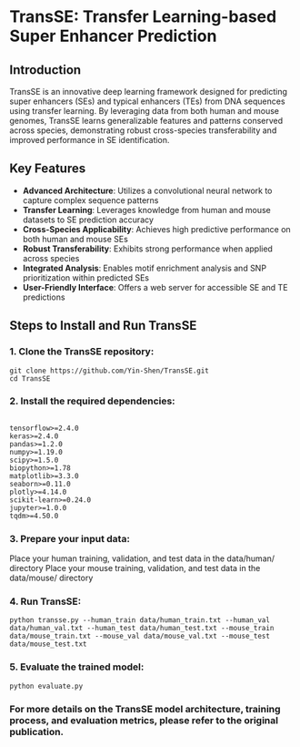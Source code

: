 # TransSE: Transfer Learning-based Super Enhancer Prediction

## Introduction
TransSE is an innovative deep learning framework designed for predicting super enhancers (SEs) and typical enhancers (TEs) from DNA sequences using transfer learning. By leveraging data from both human and mouse genomes, TransSE learns generalizable features and patterns conserved across species, demonstrating robust cross-species transferability and improved performance in SE identification.
## Key Features

- **Advanced Architecture**: Utilizes a convolutional neural network to capture complex sequence patterns
- **Transfer Learning**: Leverages knowledge from human and mouse datasets to SE prediction accuracy
- **Cross-Species Applicability**: Achieves high predictive performance on both human and mouse SEs
- **Robust Transferability**: Exhibits strong performance when applied across species
- **Integrated Analysis**: Enables motif enrichment analysis and SNP prioritization within predicted SEs
- **User-Friendly Interface**: Offers a web server for accessible SE and TE predictions

## Steps to Install and Run TransSE
### 1. Clone the TransSE repository:
```
git clone https://github.com/Yin-Shen/TransSE.git
cd TransSE
```
### 2. Install the required dependencies:
```

tensorflow>=2.4.0
keras>=2.4.0
pandas>=1.2.0
numpy>=1.19.0
scipy>=1.5.0
biopython>=1.78
matplotlib>=3.3.0
seaborn>=0.11.0
plotly>=4.14.0
scikit-learn>=0.24.0
jupyter>=1.0.0
tqdm>=4.50.0

```
### 3. Prepare your input data:
Place your human training, validation, and test data in the data/human/ directory
Place your mouse training, validation, and test data in the data/mouse/ directory

### 4. Run TransSE:
```
python transse.py --human_train data/human_train.txt --human_val data/human_val.txt --human_test data/human_test.txt --mouse_train data/mouse_train.txt --mouse_val data/mouse_val.txt --mouse_test data/mouse_test.txt
```
### 5. Evaluate the trained model:
```
python evaluate.py 
```

### For more details on the TransSE model architecture, training process, and evaluation metrics, please refer to the original publication.
